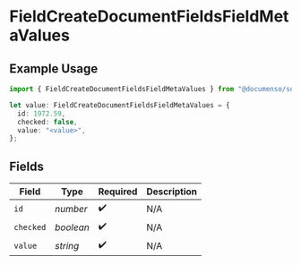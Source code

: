 # FieldCreateDocumentFieldsFieldMetaValues

## Example Usage

```typescript
import { FieldCreateDocumentFieldsFieldMetaValues } from "@documenso/sdk-typescript/models/operations";

let value: FieldCreateDocumentFieldsFieldMetaValues = {
  id: 1972.59,
  checked: false,
  value: "<value>",
};
```

## Fields

| Field              | Type               | Required           | Description        |
| ------------------ | ------------------ | ------------------ | ------------------ |
| `id`               | *number*           | :heavy_check_mark: | N/A                |
| `checked`          | *boolean*          | :heavy_check_mark: | N/A                |
| `value`            | *string*           | :heavy_check_mark: | N/A                |